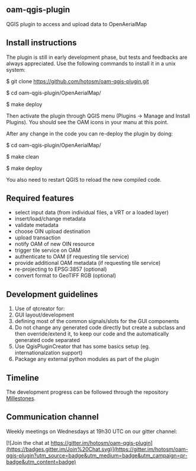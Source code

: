 ## oam-qgis-plugin

QGIS plugin to access and upload data to OpenAerialMap

## Install instructions

The plugin is still in early development phase, but tests and feedbacks are always appreciated.
Use the following commands to install it in a unix system:

$ git clone https://github.com/hotosm/oam-qgis-plugin.git 

$ cd oam-qgis-plugin/OpenAerialMap/ 

$ make deploy

Then activate the plugin through QGIS menu (Plugins -> Manage and Install Plugins).
You should see the OAM icons in your manu at this point.

After any change in the code you can re-deploy the plugin by doing:

$ cd oam-qgis-plugin/OpenAerialMap/ 

$ make clean 

$ make deploy

You also need to restart QGIS to reload the new compiled code.

## Required features

* select input data (from individual files, a VRT or a loaded layer)
* insert/load/change metadata
* validate metadata
* choose OIN upload destination
* upload transaction
* notify OAM of new OIN resource
* trigger tile service on OAM
* authenticate to OAM (if requesting tile service)
* provide additional OAM metadata (if requesting tile service)
* re-projecting to EPSG:3857 (optional)
* convert format to GeoTIFF RGB (optional)

## Development guidelines

1. Use of qtcreator for:
  1. GUI layout/development
  2. defining most of the common signals/slots for the GUI components
2. Do not change any generated code directly but create a subclass and then
override/extend it, to keep our code and the automatically generated code
separated
3. Use QgisPluginCreator that has some basics setup (eg. internationalzation support)
4. Package any external python modules as part of the plugin

## Timeline

The development progress can be followed through the repository [Millestones](https://github.com/hotosm/oam-qgis-plugin/milestones).

## Communication channel

Weekly meetings on Wednesdays at 19h30 UTC on our gitter channel:

[![Join the chat at https://gitter.im/hotosm/oam-qgis-plugin](https://badges.gitter.im/Join%20Chat.svg)](https://gitter.im/hotosm/oam-qgis-plugin?utm_source=badge&utm_medium=badge&utm_campaign=pr-badge&utm_content=badge)
